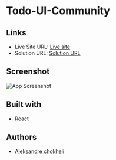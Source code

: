 # Todo-UI-Community

## Links

- Live Site URL: [Live site](https://todo-ui-community-ypmq.vercel.app/)
- Solution URL: [Solution URL](https://github.com/aleksandrre/Todo-UI-Community-)

## Screenshot

![App Screenshot](https://user-images.githubusercontent.com/108459639/223785894-2a18d16a-ccd4-43ac-919c-d3793df5e3bc.png)

## Built with

- React

## Authors

- [Aleksandre chokheli](https://github.com/aleksandrre)
